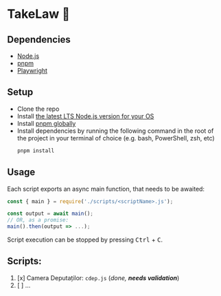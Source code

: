 # TakeLaw 📖

## Dependencies

- [Node.js](https://nodejs.org/en/)
- [pnpm](https://pnpm.io/)
- [Playwright](https://playwright.dev/)

## Setup

- Clone the repo
- Install [the latest LTS Node.js version for your OS](https://nodejs.org/en/download/)
- Install [pnpm globally](https://pnpm.io/installation)
- Install dependencies by running the following command in the root of the project in your terminal of choice (e.g. bash, PowerShell, zsh, etc)
  ```bash
  pnpm install
  ```

## Usage

Each script exports an async main function, that needs to be awaited:
```js
const { main } = require('./scripts/<scriptName>.js');

const output = await main();
// OR, as a promise:
main().then(output => ...);
```
Script execution can be stopped by pressing <kbd>Ctrl</kbd> + <kbd>C</kbd>.


## Scripts:

1. [x] Camera Deputaților: `cdep.js` (_done, **needs validation**_)
1. [ ] ...

